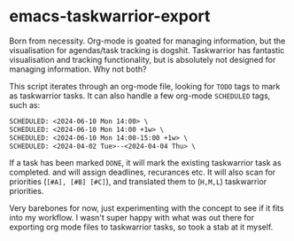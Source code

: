 # emacs-taskwarrior-export
Born from necessity. Org-mode is goated for managing information, but the visualisation for agendas/task tracking is dogshit. Taskwarrior has fantastic visualisation and tracking functionality, but is absolutely not designed for managing information. Why not both?

This script iterates through an org-mode file, looking for ```TODO``` tags to mark as taskwarrior tasks. It can also handle a few org-mode ```SCHEDULED``` tags, such as: 
``` org
SCHEDULED: <2024-06-10 Mon 14:00> \
SCHEDULED: <2024-06-10 Mon 14:00 +1w> \
SCHEDULED: <2024-06-10 Mon 14:00-15:00 +1w> \
SCHEDULED: <2024-04-02 Tue>--<2024-04-04 Thu> \
```
If a task has been marked ```DONE```, it will mark the existing taskwarrior task as completed.
and will assign deadlines, recurances etc. It will also scan for priorities (```[#A], [#B] [#C]```), and translated them to (```H,M,L```) taskwarrior priorities.

Very barebones for now, just experimenting with the concept to see if it fits into my workflow. I wasn't super happy with what was out there for exporting org mode files to taskwarrior tasks, so took a stab at it myself.
